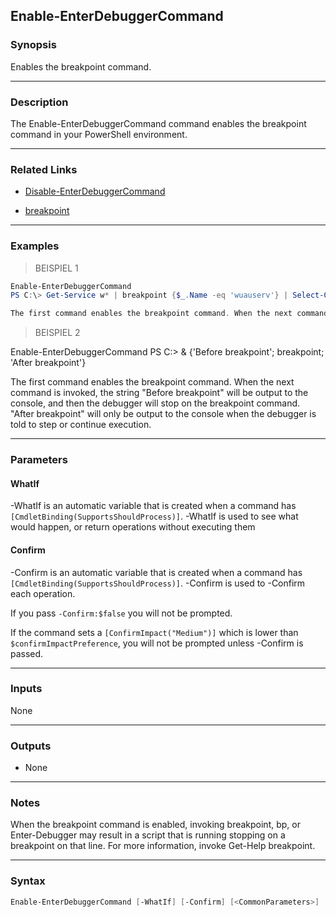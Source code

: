 Enable-EnterDebuggerCommand
---------------------------

### Synopsis
Enables the breakpoint command.

---

### Description

The Enable-EnterDebuggerCommand command enables the breakpoint command in your PowerShell environment.

---

### Related Links
* [Disable-EnterDebuggerCommand](Disable-EnterDebuggerCommand)

* [breakpoint](breakpoint)

---

### Examples
> BEISPIEL 1

```PowerShell
Enable-EnterDebuggerCommand
PS C:\> Get-Service w* | breakpoint {$_.Name -eq 'wuauserv'} | Select-Object -ExpandProperty Name

The first command enables the breakpoint command. When the next command is invoked, a breakpoint will be hit when the Windows Update service is passed down the pipeline.
```
> BEISPIEL 2

Enable-EnterDebuggerCommand
PS C:\> & {'Before breakpoint'; breakpoint; 'After breakpoint'}

The first command enables the breakpoint command. When the next command is invoked, the string "Before breakpoint" will be output to the console, and then the debugger will stop on the breakpoint command. "After breakpoint" will only be output to the console when the debugger is told to step or continue execution.

---

### Parameters
#### **WhatIf**
-WhatIf is an automatic variable that is created when a command has ```[CmdletBinding(SupportsShouldProcess)]```.
-WhatIf is used to see what would happen, or return operations without executing them
#### **Confirm**
-Confirm is an automatic variable that is created when a command has ```[CmdletBinding(SupportsShouldProcess)]```.
-Confirm is used to -Confirm each operation.

If you pass ```-Confirm:$false``` you will not be prompted.

If the command sets a ```[ConfirmImpact("Medium")]``` which is lower than ```$confirmImpactPreference```, you will not be prompted unless -Confirm is passed.

---

### Inputs
None

---

### Outputs
* None

---

### Notes
When the breakpoint command is enabled, invoking breakpoint, bp, or Enter-Debugger may result in a script that is running stopping on a breakpoint on that line. For 
more information, invoke Get-Help breakpoint.

---

### Syntax
```PowerShell
Enable-EnterDebuggerCommand [-WhatIf] [-Confirm] [<CommonParameters>]
```
